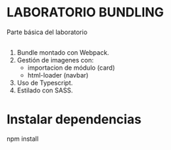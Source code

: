 # LABORATORIO BUNDLING

Parte básica del laboratorio

## 
1. Bundle montado con Webpack.
2. Gestión de imagenes con:
    - importacion de módulo (card)
    - html-loader (navbar)
3. Uso de Typescript.
4. Estilado con SASS.

# Instalar dependencias
npm install